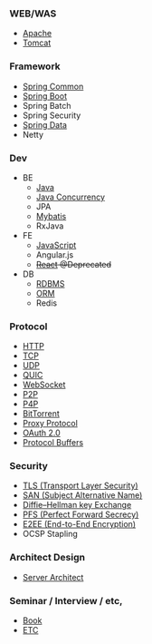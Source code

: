 ### WEB/WAS
- [Apache](https://github.com/agongi/study/tree/master/apache/)
- [Tomcat](https://github.com/agongi/study/tree/master/tomcat/)

### Framework
- [Spring Common](https://github.com/agongi/study/tree/master/spring-common/)
- [Spring Boot](https://github.com/agongi/study/tree/master/spring-boot/)
- Spring Batch
- Spring Security
- [Spring Data](https://github.com/agongi/study/tree/master/spring-data/)
- Netty

### Dev
- BE
  - [Java](https://github.com/agongi/study/tree/master/java/)
  - [Java Concurrency](https://github.com/agongi/study/tree/master/java-concurrency/)
  - JPA
  - [Mybatis](https://github.com/agongi/study/tree/master/mybatis/)
  - RxJava
- FE
  - [JavaScript](https://github.com/agongi/study/tree/master/javascript/)
  - Angular.js
  - ~~[React](https://steemit.com/kr-dev/@heejin/facebook-react) @Deprecated~~
- DB
  - [RDBMS](https://github.com/agongi/study/tree/master/rdbms/)
  - [ORM](https://github.com/agongi/study/tree/master/orm/)
  - Redis

### Protocol
- [HTTP](https://github.com/agongi/study/tree/master/http/)
- [TCP](https://github.com/agongi/study/tree/master/tcp/)
- [UDP](https://github.com/agongi/study/tree/master/udp/)
- [QUIC](https://github.com/agongi/study/tree/master/quic/)
- [WebSocket](https://github.com/agongi/study/tree/master/websocket/)
- [P2P](https://github.com/agongi/study/tree/master/p2p/)
- [P4P](https://github.com/agongi/study/tree/master/p4p/)
- [BitTorrent](https://github.com/agongi/study/tree/master/bittorrent/)
- [Proxy Protocol](https://github.com/agongi/study/tree/master/proxy-protocol/)
- [OAuth 2.0](https://github.com/agongi/study/tree/master/oauth/)
- [Protocol Buffers](http://sjava.net/2012/12/%EB%B2%88%EC%97%AD-%EC%97%90%EC%9D%B4%EB%B8%8C%EB%A1%9Cavro-%ED%94%84%EB%A1%9C%ED%86%A0%EC%BD%9C-%EB%B2%84%ED%8D%BCprotocol-buffers-%EC%93%B0%EB%A6%AC%ED%94%84%ED%8A%B8thrift%EC%9D%98-%EC%8A%A4/)

### Security
- [TLS (Transport Layer Security)](https://github.com/agongi/study/tree/master/tls/)
- [SAN (Subject Alternative Name)](https://github.com/agongi/study/tree/master/san/)
- [Diffie–Hellman key Exchange](https://github.com/agongi/study/tree/master/diffie–hellman/)
- [PFS (Perfect Forward Secrecy)](https://github.com/agongi/study/tree/master/pfs/)
- [E2EE (End-to-End Encryption)](https://github.com/agongi/study/tree/master/e2ee/)
- OCSP Stapling

### Architect Design
- [Server Architect](https://github.com/agongi/study/tree/master/server-architect/)

### Seminar / Interview / etc,
- [Book](https://github.com/agongi/study/tree/master/book/)
- [ETC](https://github.com/agongi/study/tree/master/etc/)
